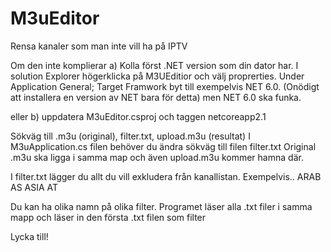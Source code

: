 # M3uEditor
Rensa kanaler som man inte vill ha på IPTV

Om den inte komplierar
a) Kolla först .NET version som din dator har. I solution Explorer högerklicka på M3UEditior och välj proprerties. Under Application General; Target Framwork byt till exempelvis NET 6.0. (Onödigt att installera en version av NET bara för detta) men NET 6.0 ska funka.

eller
b) uppdatera M3uEditor.csproj och taggen <TargetFramework>netcoreapp2.1</TargetFramework>

Sökväg till .m3u (original), filter.txt, upload.m3u (resultat)
I M3uApplication.cs filen behöver du ändra sökväg till filen filter.txt
Original .m3u ska ligga i samma map och även upload.m3u kommer hamna där.

I filter.txt lägger du allt du vill exkludera från kanallistan. Exempelvis..
ARAB
AS
ASIA
AT

Du kan ha olika namn på olika filter. Programet läser alla .txt filer i samma mapp och läser in den första .txt filen som filter

Lycka till!
